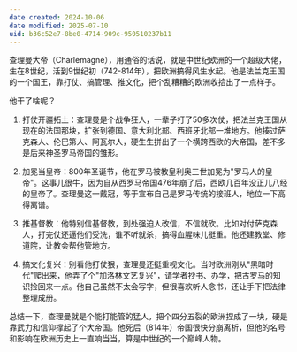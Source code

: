 ```yaml
---
date created: 2024-10-06
date modified: 2025-07-10
uid: b36c52e7-8be0-4714-909c-950510237b11
---
```


查理曼大帝（Charlemagne），用通俗的话说，就是中世纪欧洲的一个超级大佬，生在8世纪，活到9世纪初（742-814年），把欧洲搞得风生水起。他是法兰克王国的一个国王，靠打仗、搞管理、推文化，把个乱糟糟的欧洲收拾出了一点样子。

他干了啥呢？

1. 打仗开疆拓土：查理曼是个战争狂人，一辈子打了50多次仗，把法兰克王国从现在的法国那块，扩张到德国、意大利北部、西班牙北部一堆地方。他揍过萨克森人、伦巴第人、阿瓦尔人，硬生生拼出了一个横跨西欧的大帝国，差不多是后来神圣罗马帝国的雏形。
    
2. 加冕当皇帝：800年圣诞节，他在罗马被教皇利奥三世加冕为"罗马人的皇帝"。这事儿很牛，因为自从西罗马帝国476年崩了后，西欧几百年没正儿八经的皇帝了。查理曼这一戴冠，等于宣布自己是罗马传统的接班人，地位一下高得离谱。
    
3. 推基督教：他特别信基督教，到处强迫人改信，不信就砍。比如对付萨克森人，打完仗还逼他们受洗，谁不听就杀，搞得血腥味儿挺重。他还建教堂、修道院，让教会帮他管地方。
    
4. 搞文化复兴：别看他打仗狠，查理曼还挺重视文化。当时欧洲刚从"黑暗时代"爬出来，他弄了个"加洛林文艺复兴"，请学者抄书、办学，把古罗马的知识捡回来一点。他自己虽然不太会写字，但很喜欢听人念书，还让手下把法律整理成册。
    

总结一下，查理曼就是个能打能管的猛人，把个四分五裂的欧洲捏成了一块，硬是靠武力和信仰撑起了个大帝国。他死后（814年）帝国很快分崩离析，但他的名号和影响在欧洲历史上一直响当当，算是中世纪的一个巅峰人物。
